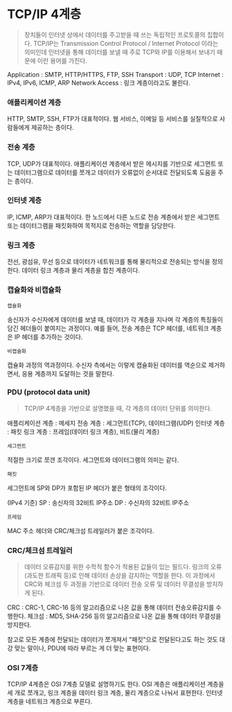 # TCP/IP 4계층

> 장치들이 인터넷 상에서 데이터를 주고받을 때 쓰는 독립적인 프로토콜의 집합이다. TCP/IP는 Transmission Control Protocol / Internet Protocol 이라는 의미인데 인터넷을 통해 데이터를 보낼 때 주로 TCP와 IP를 이용해서 보내기 때문에 이런 용어를 가진다.

Application : SMTP, HTTP/HTTPS, FTP, SSH
Transport : UDP, TCP
Internet : IPv4, IPv6, ICMP, ARP
Network Access : 링크 계층이라고도 불린다.

### 애플리케이션 계층

HTTP, SMTP, SSH, FTP가 대표적이다.
웹 서비스, 이메일 등 서비스를 실질적으로 사람들에게 제공하는 층이다.

### 전송 계층

TCP, UDP가 대표적이다.
애플리케이션 계층에서 받은 메시지를 기반으로 세그먼트 또는 데이터그램으로 데이터를 쪼개고 데이터가 오류없이 순서대로 전달되도록 도움을 주는 층이다.

### 인터넷 계층

IP, ICMP, ARP가 대표적이다.
한 노드에서 다른 노드로 전송 계층에서 받은 세그먼트 또는 데이터그램을 패킷화하여 목적지로 전송하는 역할을 담당한다.

### 링크 계층

전선, 광섬유, 무선 등으로 데이터가 네트워크를 통해 물리적으로 전송되는 방식을 정의한다.
데이터 링크 계층과 물리 계층을 합친 계층이다.

### 캡슐화와 비캡슐화

`캡슐화`

송신자가 수신자에게 데이터를 보낼 때, 데이터가 각 계층을 지나며 각 계층의 특징들이 담긴 헤더들이 붙여지는 과정이다.
예를 들어, 전송 계층은 TCP 헤더를, 네트워크 계층은 IP 헤더를 추가하는 것이다.

`비캡슐화`

캡슐화 과정의 역과정이다.
수신자 측에서는 이렇게 캡슐화된 데이터를 역순으로 제거하면서, 응용 계층까지 도달하는 것을 말한다.

### PDU (protocol data unit)

> TCP/IP 4계층을 기반으로 설명했을 때, 각 계층의 데이터 단위를 의미한다.

애플리케이션 계층 : 메세지
전송 계층 : 세그먼트(TCP), 데이터그램(UDP)
인터넷 계층 : 패킷
링크 계층 : 프레임(데이터 링크 계층), 비트(물리 계층)

`세그먼트`

적절한 크기로 쪼갠 조각이다.
세그먼트와 데이터그램의 의미는 같다.

`패킷`

세그먼트에 SP와 DP가 포함된 IP 헤더가 붙은 형태의 조각이다.

(IPv4 기준)
SP : 송신자의 32비트 IP주소
DP : 수신자의 32비트 IP주소

`프레임`

MAC 주소 헤더와 CRC/체크섬 트레일러가 붙은 조각이다.

### CRC/체크섬 트레일러

> 데이터 오류감지를 위한 수학적 함수가 적용된 값들이 있는 필드다. 링크의 오류(과도한 트래픽 등)로 인해 데이터 손상을 감지하는 역할을 한다. 이 과정에서 CRC와 체크섬 두 과정을 기반으로 데이터 전송 오류 및 데이터 무결성을 방지하게 된다.

CRC : CRC-1, CRC-16 등의 알고리즘으로 나온 값을 통해 데이터 전송오류감지를 수행한다.
체크섬 : MD5, SHA-256 등의 알고리즘으로 나온 값을 통해 데이터 무결성을 방지한다.

참고로 모든 계층에 전달되는 데이터가 쪼개져서 "패킷"으로 전달된다고도 하는 것도 대강 맞는 말이나,
PDU에 따라 부르는 게 더 맞는 표현이다.

### OSI 7계층

TCP/IP 4계층은 OSI 7계층 모델로 설명하기도 한다.
OSI 계층은 애플리케이션 계층을 세 개로 쪼개고, 링크 계층을 데이터 링크 계층, 물리 계층으로 나눠서 표현한다.
인터넷 계층을 네트워크 계층으로 부른다.
